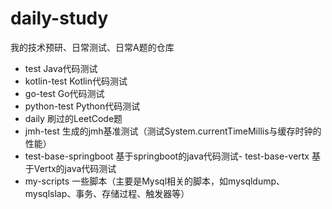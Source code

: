 # daily-study
我的技术预研、日常测试、日常A题的仓库





- test     Java代码测试
- kotlin-test Kotlin代码测试
- go-test Go代码测试
- python-test Python代码测试
- daily 刷过的LeetCode题
- jmh-test 生成的jmh基准测试（测试System.currentTimeMillis与缓存时钟的性能）
- test-base-springboot 基于springboot的java代码测试- test-base-vertx 基于Vertx的java代码测试
- my-scripts 一些脚本（主要是Mysql相关的脚本，如mysqldump、mysqlslap、事务、存储过程、触发器等）